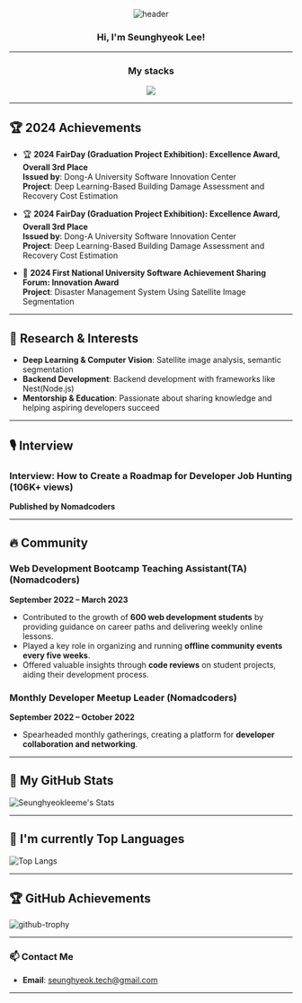 <div align="center">

![header](https://capsule-render.vercel.app/api?type=waving&color=gradient&height=250&section=header&text=Seunghyeok_Lee&fontSize=70&fontColor=ffffff&animation=fadeIn)

<h3> Hi, I'm Seunghyeok Lee! </h3>
</div>

---

<p align='center'>
  <h3 align='center'>My stacks</h3>
  <p align="center">
    <a href="https://skillicons.dev">
     <img src="https://skillicons.dev/icons?i=cpp,ts,nodejs,nestjs,pytorch" />
    </a>
  </p>

---

## 🏆 2024 Achievements

- 🏆 **2024 FairDay (Graduation Project Exhibition): Excellence Award, Overall 3rd Place**  
  **Issued by**: Dong-A University Software Innovation Center  
  **Project**: Deep Learning-Based Building Damage Assessment and Recovery Cost Estimation  

- 🏆 **2024 FairDay (Graduation Project Exhibition): Excellence Award, Overall 3rd Place**  
  **Issued by**: Dong-A University Software Innovation Center  
  **Project**: Deep Learning-Based Building Damage Assessment and Recovery Cost Estimation  

- 🥇 **2024 First National University Software Achievement Sharing Forum: Innovation Award**  
  **Project**: Disaster Management System Using Satellite Image Segmentation  

---

## 🌟 Research & Interests

- **Deep Learning & Computer Vision**: Satellite image analysis, semantic segmentation  
- **Backend Development**: Backend development with frameworks like Nest(Node.js)
- **Mentorship & Education**: Passionate about sharing knowledge and helping aspiring developers succeed  

---

## 🎙️ Interview

### Interview: How to Create a Roadmap for Developer Job Hunting (106K+ views)
**Published by Nomadcoders**

---

## 🔥 Community

### Web Development Bootcamp Teaching Assistant(TA) (Nomadcoders)
**September 2022 – March 2023**

* Contributed to the growth of **600 web development students** by providing guidance on career paths and delivering weekly online lessons.
* Played a key role in organizing and running **offline community events every five weeks**.
* Offered valuable insights through **code reviews** on student projects, aiding their development process.

### Monthly Developer Meetup Leader (Nomadcoders)
**September 2022 – October 2022**

* Spearheaded monthly gatherings, creating a platform for **developer collaboration and networking**.

---

## 🚀 My GitHub Stats

![Seunghyeokleeme's Stats](https://github-readme-stats.vercel.app/api?username=seunghyeokleeme&theme=highcontrast&show_icons=true&include_all_commits=true)

---

## 💪 I'm currently Top Languages

![Top Langs](https://github-readme-stats.vercel.app/api/top-langs/?username=seunghyeokleeme&layout=compact&theme=highcontrast&langs_count=20&size_weight=0.5&count_weight=0.5&hide=jupyter%20notebook,html,css,pug,scss,cmake,javascript)

---

## 🏆 GitHub Achievements

![github-trophy](https://github-profile-trophy.vercel.app?username=seunghyeokleeme&theme=darkhub)

---

### 📫 Contact Me  

- **Email**: [seunghyeok.tech@gmail.com](mailto:seunghyeok.tech@gmail.com)

---
